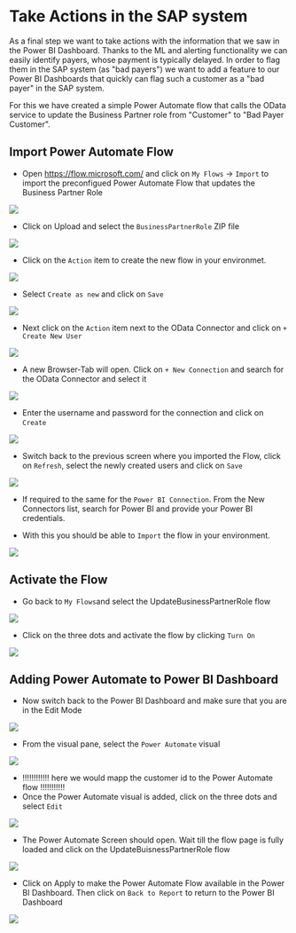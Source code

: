 # Take Actions in the SAP system
As a final step we want to take actions with the information that we saw in the Power BI Dashboard. 
Thanks to the ML and alerting functionality we can easily identify payers, whose payment is typically delayed. In order to flag them in the SAP system (as "bad payers") we want to add a feature to our Power BI Dashboards that quickly can flag such a customer as a "bad payer" in the SAP system.

For this we have created a simple Power Automate flow that calls the OData service to update the Business Partner role from "Customer" to "Bad Payer Customer".


## Import Power Automate Flow
* Open https://flow.microsoft.com/ and click on `My Flows` -> `Import` to import the preconfigued Power Automate Flow that updates the Business Partner Role
<img src="images/UpdateDataInSAP/MyFlowsImport.jpg"> 

* Click on Upload and select the `BusinessPartnerRole` ZIP file
<img src="images/UpdateDataInSAP/ImportPackages.jpg"> 

* Click on the `Action` item to create the new flow in your environmet. 
<img src="images/UpdateDataInSAP/ImportPackage-Action.jpg"> 

* Select `Create as new` and click on `Save`
<img src="images/UpdateDataInSAP/CreateAsNew.jpg"> 

* Next click on the `Action` item next to the OData Connector and click on `+ Create New User`
<img src="images/UpdateDataInSAP/CreateNewUser.jpg"> 

* A new Browser-Tab will open. Click on `+ New Connection` and search for the OData Connector and select it
<img src="images/UpdateDataInSAP/NewConnectionOData.jpg"> 

* Enter the username and password for the connection and click on `Create`
<img src="images/UpdateDataInSAP/ODataUsernamePWD.jpg"> 

* Switch back to the previous screen where you imported the Flow, click on `Refresh`, select the newly created users and click on `Save`
<img src="images/UpdateDataInSAP/RefreshandSave.jpg"> 

* If required to the same for the `Power BI Connection`. From the New Connectors list, search for Power BI and provide your Power BI credentials. 

* With this you should be able to `Import` the flow in your environment. 
<img src="images/UpdateDataInSAP/Import.jpg"> 


## Activate the Flow
* Go back to `My Flows`and select the UpdateBusinessPartnerRole flow
<img src="images/UpdateDataInSAP/SelectUpdateFlow.jpg"> 

* Click on the three dots and activate the flow by clicking `Turn On`
<img src="images/UpdateDataInSAP/TurnOn.jpg"> 

## Adding Power Automate to Power BI Dashboard
* Now switch back to the Power BI Dashboard and make sure that you are in the Edit Mode
<img src="images/UpdateDataInSAP/EnsureEditMode.jpg"> 

* From the visual pane, select the `Power Automate` visual
<img src="images/UpdateDataInSAP/PAVisual.jpg"> 

* !!!!!!!!!!!! here we would mapp the customer id to the Power Automate flow !!!!!!!!!!!
* Once the Power Automate visual is added, click on the three dots and select `Edit`
<img src="images/UpdateDataInSAP/EditPAVisual.jpg"> 

* The Power Automate Screen should open. Wait till the flow page is fully loaded and click on the UpdateBuisnessPartnerRole flow
<img src="images/UpdateDataInSAP/ConnectPAFlow.jpg"> 

* Click on Apply to make the Power Automate Flow available in the Power BI Dashboard. Then click on `Back to Report` to return to the Power BI Dashboard
<img src="images/UpdateDataInSAP/ApplyFlow.jpg"> 









